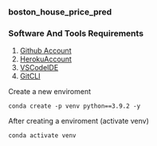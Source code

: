 ### boston_house_price_pred
### Software And Tools Requirements

1. [Github Account](https://github.com)
2. [HerokuAccount](https://heroku.com)
3. [VSCodeIDE](https://code.visualstudio.com/)
4. [GitCLI](https://git-scm.com/book/en/v2/Getting-Started-The-Command-Line)

Create a new enviroment 
```
conda create -p venv python==3.9.2 -y
```

After creating a enviroment (activate venv)
```
conda activate venv 
```
